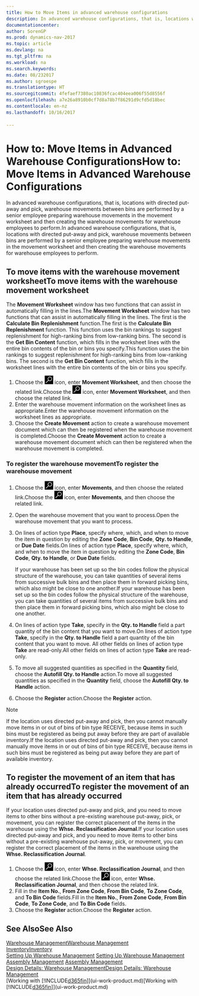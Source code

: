 ```yaml
---
title: How to Move Items in advanced warehouse configurations
description: In advanced warehouse configurations, that is, locations with directed put-away and pick, warehouse movements between bins are performed by a senior employee preparing warehouse movements in the movement worksheet and then creating the warehouse movements for warehouse employees to perform.
documentationcenter: 
author: SorenGP
ms.prod: dynamics-nav-2017
ms.topic: article
ms.devlang: na
ms.tgt_pltfrm: na
ms.workload: na
ms.search.keywords: 
ms.date: 08/232017
ms.author: sgroespe
ms.translationtype: HT
ms.sourcegitcommit: 4fefaef7380ac10836fcac404eea006f55d8556f
ms.openlocfilehash: a7e26a8910b0cf7d8a78b7f86291d9cfd5d18bec
ms.contentlocale: en-nz
ms.lasthandoff: 10/16/2017

---
```

# <a name="how-to-move-items-in-advanced-warehouse-configurations"></a><span data-ttu-id="a6bf7-103">How to: Move Items in Advanced Warehouse Configurations</span><span class="sxs-lookup"><span data-stu-id="a6bf7-103">How to: Move Items in Advanced Warehouse Configurations</span></span>
<span data-ttu-id="a6bf7-104">In advanced warehouse configurations, that is, locations with directed put-away and pick, warehouse movements between bins are performed by a senior employee preparing warehouse movements in the movement worksheet and then creating the warehouse movements for warehouse employees to perform.</span><span class="sxs-lookup"><span data-stu-id="a6bf7-104">In advanced warehouse configurations, that is, locations with directed put-away and pick, warehouse movements between bins are performed by a senior employee preparing warehouse movements in the movement worksheet and then creating the warehouse movements for warehouse employees to perform.</span></span>  

## <a name="to-move-items-with-the-warehouse-movement-worksheet"></a><span data-ttu-id="a6bf7-105">To move items with the warehouse movement worksheet</span><span class="sxs-lookup"><span data-stu-id="a6bf7-105">To move items with the warehouse movement worksheet</span></span>
<span data-ttu-id="a6bf7-106">The **Movement Worksheet** window has two functions that can assist in automatically filling in the lines.</span><span class="sxs-lookup"><span data-stu-id="a6bf7-106">The **Movement Worksheet** window has two functions that can assist in automatically filling in the lines.</span></span> <span data-ttu-id="a6bf7-107">The first is the **Calculate Bin Replenishment** function.</span><span class="sxs-lookup"><span data-stu-id="a6bf7-107">The first is the **Calculate Bin Replenishment** function.</span></span> <span data-ttu-id="a6bf7-108">This function uses the bin rankings to suggest replenishment for high-ranking bins from low-ranking bins. The second is the **Get Bin Content** function, which fills in the worksheet lines with the entire bin contents of the bin or bins you specify.</span><span class="sxs-lookup"><span data-stu-id="a6bf7-108">This function uses the bin rankings to suggest replenishment for high-ranking bins from low-ranking bins. The second is the **Get Bin Content** function, which fills in the worksheet lines with the entire bin contents of the bin or bins you specify.</span></span>

1.  <span data-ttu-id="a6bf7-109">Choose the ![Search for Page or Report](media/ui-search/search_small.png "Search for Page or Report icon") icon, enter **Movement Worksheet**, and then choose the related link.</span><span class="sxs-lookup"><span data-stu-id="a6bf7-109">Choose the ![Search for Page or Report](media/ui-search/search_small.png "Search for Page or Report icon") icon, enter **Movement Worksheet**, and then choose the related link.</span></span>  
2.  <span data-ttu-id="a6bf7-110">Enter the warehouse movement information on the worksheet lines as appropriate.</span><span class="sxs-lookup"><span data-stu-id="a6bf7-110">Enter the warehouse movement information on the worksheet lines as appropriate.</span></span>  
3. <span data-ttu-id="a6bf7-111">Choose the **Create Movement** action to create a warehouse movement document which can then be registered when the warehouse movement is completed.</span><span class="sxs-lookup"><span data-stu-id="a6bf7-111">Choose the **Create Movement** action to create a warehouse movement document which can then be registered when the warehouse movement is completed.</span></span>  

### <a name="to-register-the-warehouse-movement"></a><span data-ttu-id="a6bf7-112">To register the warehouse movement</span><span class="sxs-lookup"><span data-stu-id="a6bf7-112">To register the warehouse movement</span></span>  
1.  <span data-ttu-id="a6bf7-113">Choose the ![Search for Page or Report](media/ui-search/search_small.png "Search for Page or Report icon") icon, enter **Movements**, and then choose the related link.</span><span class="sxs-lookup"><span data-stu-id="a6bf7-113">Choose the ![Search for Page or Report](media/ui-search/search_small.png "Search for Page or Report icon") icon, enter **Movements**, and then choose the related link.</span></span>  
2.  <span data-ttu-id="a6bf7-114">Open the warehouse movement that you want to process.</span><span class="sxs-lookup"><span data-stu-id="a6bf7-114">Open the warehouse movement that you want to process.</span></span>  
3.  <span data-ttu-id="a6bf7-115">On lines of action type **Place**, specify where, which, and when to move the item in question by editing the **Zone Code**, **Bin Code**, **Qty. to Handle**, or **Due Date** fields.</span><span class="sxs-lookup"><span data-stu-id="a6bf7-115">On lines of action type **Place**, specify where, which, and when to move the item in question by editing the **Zone Code**, **Bin Code**, **Qty. to Handle**, or **Due Date** fields.</span></span>  

    <span data-ttu-id="a6bf7-116">If your warehouse has been set up so the bin codes follow the physical structure of the warehouse, you can take quantities of several items from successive bulk bins and then place them in forward picking bins, which also might be close to one another.</span><span class="sxs-lookup"><span data-stu-id="a6bf7-116">If your warehouse has been set up so the bin codes follow the physical structure of the warehouse, you can take quantities of several items from successive bulk bins and then place them in forward picking bins, which also might be close to one another.</span></span>  
4.  <span data-ttu-id="a6bf7-117">On lines of action type **Take**, specify in the **Qty. to Handle** field a part quantity of the bin content that you want to move.</span><span class="sxs-lookup"><span data-stu-id="a6bf7-117">On lines of action type **Take**, specify in the **Qty. to Handle** field a part quantity of the bin content that you want to move.</span></span> <span data-ttu-id="a6bf7-118">All other fields on lines of action type **Take** are read-only.</span><span class="sxs-lookup"><span data-stu-id="a6bf7-118">All other fields on lines of action type **Take** are read-only.</span></span>  
5.  <span data-ttu-id="a6bf7-119">To move all suggested quantities as specified in the **Quantity** field, choose the **Autofill Qty. to Handle** action.</span><span class="sxs-lookup"><span data-stu-id="a6bf7-119">To move all suggested quantities as specified in the **Quantity** field, choose the **Autofill Qty. to Handle** action.</span></span>  
6. <span data-ttu-id="a6bf7-120">Choose the **Register** action.</span><span class="sxs-lookup"><span data-stu-id="a6bf7-120">Choose the **Register** action.</span></span>  

> [!NOTE]  
>  <span data-ttu-id="a6bf7-121">If the location uses directed put-away and pick, then you cannot manually move items in or out of bins of bin type RECEIVE, because items in such bins must be registered as being put away before they are part of available inventory.</span><span class="sxs-lookup"><span data-stu-id="a6bf7-121">If the location uses directed put-away and pick, then you cannot manually move items in or out of bins of bin type RECEIVE, because items in such bins must be registered as being put away before they are part of available inventory.</span></span>

## <a name="to-register-the-movement-of-an-item-that-has-already-occurred"></a><span data-ttu-id="a6bf7-122">To register the movement of an item that has already occurred</span><span class="sxs-lookup"><span data-stu-id="a6bf7-122">To register the movement of an item that has already occurred</span></span>  
<span data-ttu-id="a6bf7-123">If your location uses directed put-away and pick, and you need to move items to other bins without a pre-existing warehouse put-away, pick, or movement, you can register the correct placement of the items in the warehouse using the **Whse. Reclassification Journal**.</span><span class="sxs-lookup"><span data-stu-id="a6bf7-123">If your location uses directed put-away and pick, and you need to move items to other bins without a pre-existing warehouse put-away, pick, or movement, you can register the correct placement of the items in the warehouse using the **Whse. Reclassification Journal**.</span></span>

1.  <span data-ttu-id="a6bf7-124">Choose the ![Search for Page or Report](media/ui-search/search_small.png "Search for Page or Report icon") icon, enter **Whse. Reclassification Journal**, and then choose the related link.</span><span class="sxs-lookup"><span data-stu-id="a6bf7-124">Choose the ![Search for Page or Report](media/ui-search/search_small.png "Search for Page or Report icon") icon, enter **Whse. Reclassification Journal**, and then choose the related link.</span></span>  
2.  <span data-ttu-id="a6bf7-125">Fill in the **Item No.**, **From Zone Code**, **From Bin Code**, **To Zone Code**, and **To Bin Code** fields.</span><span class="sxs-lookup"><span data-stu-id="a6bf7-125">Fill in the **Item No.**, **From Zone Code**, **From Bin Code**, **To Zone Code**, and **To Bin Code** fields.</span></span>  
3.  <span data-ttu-id="a6bf7-126">Choose the **Register** action.</span><span class="sxs-lookup"><span data-stu-id="a6bf7-126">Choose the **Register** action.</span></span>  

## <a name="see-also"></a><span data-ttu-id="a6bf7-127">See Also</span><span class="sxs-lookup"><span data-stu-id="a6bf7-127">See Also</span></span>  
[<span data-ttu-id="a6bf7-128">Warehouse Management</span><span class="sxs-lookup"><span data-stu-id="a6bf7-128">Warehouse Management</span></span>](warehouse-manage-warehouse.md)  
[<span data-ttu-id="a6bf7-129">Inventory</span><span class="sxs-lookup"><span data-stu-id="a6bf7-129">Inventory</span></span>](inventory-manage-inventory.md)  
<span data-ttu-id="a6bf7-130">[Setting Up Warehouse Management](warehouse-setup-warehouse.md)   </span><span class="sxs-lookup"><span data-stu-id="a6bf7-130">[Setting Up Warehouse Management](warehouse-setup-warehouse.md)   </span></span>  
<span data-ttu-id="a6bf7-131">[Assembly Management](assembly-assemble-items.md)  </span><span class="sxs-lookup"><span data-stu-id="a6bf7-131">[Assembly Management](assembly-assemble-items.md)  </span></span>  
[<span data-ttu-id="a6bf7-132">Design Details: Warehouse Management</span><span class="sxs-lookup"><span data-stu-id="a6bf7-132">Design Details: Warehouse Management</span></span>](design-details-warehouse-management.md)  
<span data-ttu-id="a6bf7-133">[Working with [!INCLUDE[d365fin](includes/d365fin_md.md)]](ui-work-product.md)</span><span class="sxs-lookup"><span data-stu-id="a6bf7-133">[Working with [!INCLUDE[d365fin](includes/d365fin_md.md)]](ui-work-product.md)</span></span>

